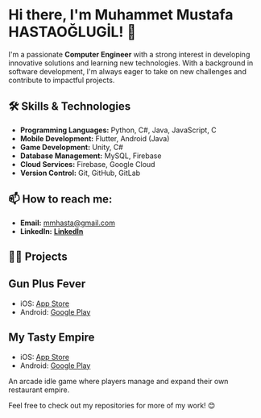 # Hi there, I'm Muhammet Mustafa HASTAOĞLUGİL! 👋

I'm a passionate **Computer Engineer** with a strong interest in developing innovative solutions and learning new technologies. With a background in software development, I'm always eager to take on new challenges and contribute to impactful projects.

## 🛠 Skills & Technologies
- **Programming Languages:** Python, C#, Java, JavaScript, C
- **Mobile Development:** Flutter, Android (Java)
- **Game Development:** Unity, C#
- **Database Management:** MySQL, Firebase
- **Cloud Services:** Firebase, Google Cloud
- **Version Control:** Git, GitHub, GitLab

## 📫 How to reach me:
- **Email:** mmhasta@gmail.com
- **LinkedIn:** [**LinkedIn**](https://www.linkedin.com/in/muhammet-mustafa-hastao%C4%9Flugil-420999236/)

## 👨‍💻 Projects
## Gun Plus Fever
- iOS: [App Store](https://apps.apple.com/tr/app/gun-plus-fever/id6449928628)  
- Android: [Google Play](https://play.google.com/store/apps/details?id=com.BoomCodes.GunPlusFever&hl=en)

## My Tasty Empire
- iOS: [App Store](https://apps.apple.com/us/app/my-tasty-empire/id6502766369)  
- Android: [Google Play](https://play.google.com/store/apps/details?id=com.BoomCodes.MyTastyEmpire&hl=en)  

An arcade idle game where players manage and expand their own restaurant empire.


Feel free to check out my repositories for more of my work! 😊
